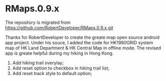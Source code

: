 # RMaps.0.9.x
The repository is migrated from https://github.com/RobertDeveloper/RMaps.0.9.x.git

Thanks for RobertDeveloper to create the greate map open source android app project. 
Under his souce, I added the code for HK1980GRID system map of HK Land Department & 
HK Central Map in offline mode. The revised app is greate helpful during my hiking in Hong Kong.

1. Add hiking trail overylay;
2. Add reset option to checkbox in hiking trail list; 
3. Add reset track style to default option;
